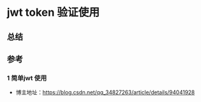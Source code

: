 # jwt token 验证使用



## 总结



## 参考


### 1 简单jwt 使用

* 博主地址：https://blog.csdn.net/qq_34827263/article/details/94041928


